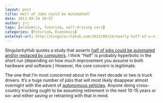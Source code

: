 ```yaml
---
layout: post
title: Half of Jobs Could be Automated?
date: 2013-09-24 19:57
author: jrj
tags: [economics, futurism, self-driving cars]
categories: [Futurism, Economics]
external-url: http://singularityhub.com/2013/09/24/nearly-half-of-u-s-jobs-could-be-done-by-computers-study-says/
---
```


SingularityHub quotes a study that asserts [half of jobs could be automated and/or replaced by computers](http://singularityhub.com/2013/09/24/nearly-half-of-u-s-jobs-could-be-done-by-computers-study-says/). I think “Half” is probably hyperbolic in the short run (depending on how much improvement you assume in both hardware and software.) However, the core concern is legitimate.

The one that I’m most concerned about in the next decade or two is truck drivers. It’s a huge number of jobs that will most likely disappear almost overnight with the advent of [autonomous vehicles](http://blog.jrj.org/2012/11/14/driver-assist-technologies-the-next-wave/). Anyone doing cross-country trucking ought to be assuming retirement in the next 10-15 years or so– and either saving or retraining with that in mind.